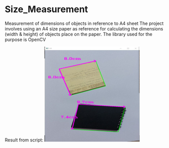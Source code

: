 # Size_Measurement
Measurement of dimensions of objects in reference to A4 sheet
The project involves using an A4 size paper as reference for calculating the dimensions (width & height) of objects place on the paper. 
The library used for the purpose is OpenCV

Result from script:
<img src="https://github.com/mayanksinghkgp/Size_Measurement/blob/main/Output.JPG" width="300" height="300" />
